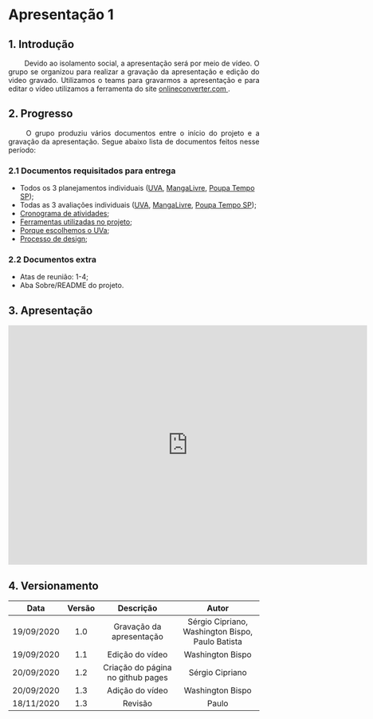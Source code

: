 # Apresentação 1

## 1. Introdução

<p align="justify"> &emsp;&emsp; Devido ao isolamento social, a apresentação será por meio de vídeo. O grupo se organizou para realizar a gravação da apresentação e edição do video gravado. Utilizamos o teams para gravarmos a apresentação e para editar o vídeo utilizamos a ferramenta do site <a href = "https://www.onlineconverter.com/merge-video"> onlineconverter.com </a>.</p>

## 2. Progresso

<p align="justify"> &emsp;&emsp; O grupo produziu vários documentos entre o início do projeto e a gravação da apresentação. Segue abaixo lista de documentos feitos nesse período:</p>

### 2.1 Documentos requisitados para entrega

* Todos os 3 planejamentos individuais ([UVA](https://interacao-humano-computador.github.io/2020.1-UVaJudge/entrega_1/planejamentos_individuais/planejamento_uva/), [MangaLivre](https://interacao-humano-computador.github.io/2020.1-UVaJudge/entrega_1/planejamentos_individuais/planejamento_mangalivre/), [Poupa Tempo SP](https://interacao-humano-computador.github.io/2020.1-UVaJudge/entrega_1/planejamentos_individuais/planejamento_poupatemposp/));
* Todas as 3 avaliações individuais ([UVA](https://interacao-humano-computador.github.io/2020.1-UVaJudge/entrega_1/avaliacoes_individuais/avaliacao_uva/), [MangaLivre](https://interacao-humano-computador.github.io/2020.1-UVaJudge/entrega_1/avaliacoes_individuais/avaliacao_mangalivre/), [Poupa Tempo SP](https://interacao-humano-computador.github.io/2020.1-UVaJudge/entrega_1/avaliacoes_individuais/avaliacao_poupatemposp/));
* [Cronograma de atividades](https://interacao-humano-computador.github.io/2020.1-UVaJudge/entrega_1/cronograma_atividades/);
* [Ferramentas utilizadas no projeto](https://interacao-humano-computador.github.io/2020.1-UVaJudge/entrega_1/ferramentas/);
* [Porque escolhemos o UVa](https://interacao-humano-computador.github.io/2020.1-UVaJudge/entrega_1/porque_uva/);
* [Processo de design](https://interacao-humano-computador.github.io/2020.1-UVaJudge/entrega_1/processo_design/);

### 2.2 Documentos extra

* Atas de reunião: 1-4;
* Aba Sobre/README do projeto.


## 3. Apresentação

<iframe width="720" height="480" src="https://www.youtube-nocookie.com/embed/3KLGlM6r0eE" frameborder="0" allow="accelerometer; autoplay; clipboard-write; encrypted-media; gyroscope; picture-in-picture" allowfullscreen></iframe>

## 4. Versionamento

|Data|Versão|Descrição|Autor|
|:-:|:-:|:-:|:-:|
|19/09/2020|1.0|Gravação da apresentação|Sérgio Cipriano, Washington Bispo, Paulo Batista|
|19/09/2020|1.1|Edição do vídeo|Washington Bispo|
|20/09/2020|1.2|Criação do página no github pages|Sérgio Cipriano|
|20/09/2020|1.3|Adição do vídeo|Washington Bispo|
|18/11/2020|1.3|Revisão|Paulo|